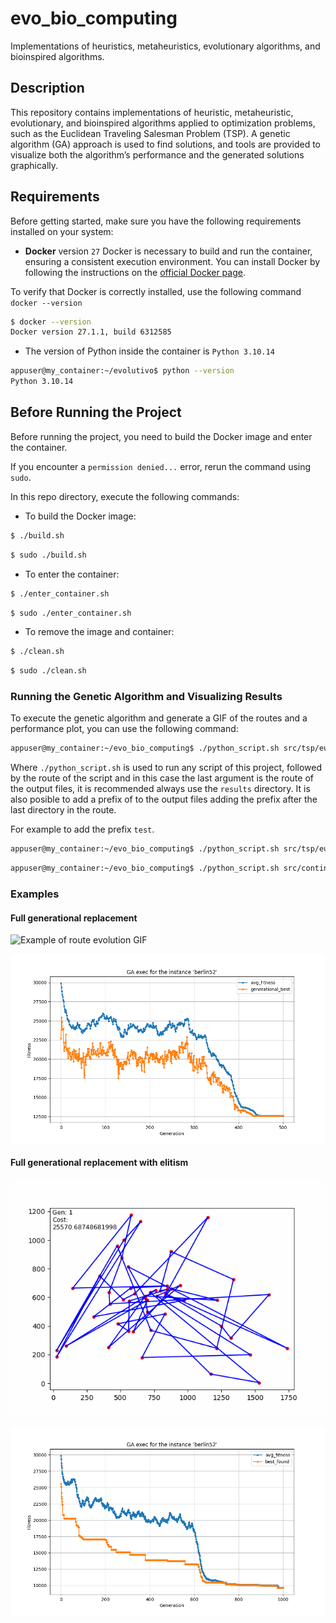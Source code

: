 # evo_bio_computing
Implementations of heuristics, metaheuristics, evolutionary algorithms, and
bioinspired algorithms.

## Description
This repository contains implementations of heuristic, metaheuristic,
evolutionary, and bioinspired algorithms applied to optimization problems,
such as the Euclidean Traveling Salesman Problem (TSP). A genetic
algorithm (GA) approach is used to find solutions, and tools are provided
to visualize both the algorithm’s performance and the generated solutions
graphically.

## Requirements

Before getting started, make sure you have the following requirements
installed on your system:

- **Docker** version `27` Docker is necessary to build and run the
    container, ensuring a consistent execution environment. You can install
    Docker by following the instructions on the 
    [official Docker page](https://docs.docker.com/get-docker/).

To verify that Docker is correctly installed, use the following
command `docker --version`

```bash
$ docker --version
Docker version 27.1.1, build 6312585
```

- The version of Python inside the container is `Python 3.10.14`

```bash
appuser@my_container:~/evolutivo$ python --version
Python 3.10.14
```

## Before Running the Project

Before running the project, you need to build the Docker image and enter the container.

If you encounter a `permission denied...` error, rerun the command using `sudo`.

In this repo directory, execute the following commands:

- To build the Docker image:
```bash
$ ./build.sh
```

```bash
$ sudo ./build.sh
```

- To enter the container:

```bash
$ ./enter_container.sh
```

```bash
$ sudo ./enter_container.sh
```

- To remove the image and container:

```bash
$ ./clean.sh
```

```bash
$ sudo ./clean.sh
```

### Running the Genetic Algorithm and Visualizing Results

To execute the genetic algorithm and generate a GIF of the routes and a
performance plot, you can use the following command:

```bash
appuser@my_container:~/evo_bio_computing$ ./python_script.sh src/tsp/euclidean_tsp_ga_exec.py instances/euc_TSP/berlin52.tsp results/ "{'pop_size': 150, 'n_generations': 500, 'seed': 12345}"
```

Where `./python_script.sh` is used to run any script of this project, followed by the 
route of the script and in this case the last argument is the route of the output files,
it is recommended always use the `results` directory. It is also posible to add a prefix of
to the output files adding the prefix after the last directory in the route.

For example to add the prefix `test`.

```bash
appuser@my_container:~/evo_bio_computing$ ./python_script.sh src/tsp/euclidean_tsp_ga_exec.py instances/euc_TSP/berlin52.tsp results/test "{'pop_size': 150, 'n_generations': 500, 'seed': None}"
```

```bash
appuser@my_container:~/evo_bio_computing$ ./python_script.sh src/continuous/f_cont_ga_exec.py results/ "{'f': 'ackley', 'pop_size': 100, 'gens': 70, 'mutation_p': 0.05, 'dim': 2, 'n_bits': 20, 'interval': (-30.0, 30.0), 'crossover_n_p': 5, 'seed': 9876}"
```


### Examples

#### Full generational replacement
![Example of route evolution GIF](results/output_sample_berlin52.gif)

![Performance plot](results/output_sample_berlin52_GA_plot.png)

#### Full generational replacement with elitism
![Another example of route evolution GIF](results/output_sample2_berlin52.gif)

![Performance plot](results/output_sample2_berlin52_GA_plot.png)